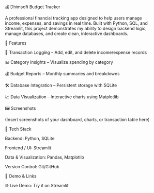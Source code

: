 💰 Dhimsoft Budget Tracker

A professional financial tracking app designed to help users manage income, expenses, and savings in real time. Built with Python, SQL, and Streamlit, this project demonstrates my ability to design backend logic, manage databases, and create clean, interactive dashboards.

🌟 Features

📝 Transaction Logging – Add, edit, and delete income/expense records

📊 Category Insights – Visualize spending by category

💰 Budget Reports – Monthly summaries and breakdowns

🛠️ Database Integration – Persistent storage with SQLite

📈 Data Visualization – Interactive charts using Matplotlib

🖼️ Screenshots

(Insert screenshots of your dashboard, charts, or transaction table here)

🚀 Tech Stack

Backend: Python, SQLite

Frontend / UI: Streamlit

Data & Visualization: Pandas, Matplotlib

Version Control: Git/GitHub

🔗 Demo & Links

🌐 Live Demo: Try it on Streamlit
